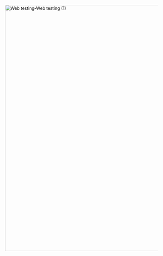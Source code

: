 <img width="812" alt="Web testing-Web testing (1)" src="https://github.com/user-attachments/assets/2e9e0941-bca8-44ba-9853-d4d444df1484">
